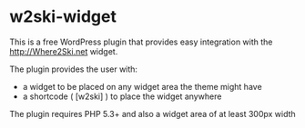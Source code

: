 # w2ski-widget
This is a free WordPress plugin that provides easy integration with the http://Where2Ski.net widget. 

The plugin provides the user with:
- a widget to be placed on any widget area the theme might have
- a shortcode ( [w2ski] ) to place the widget anywhere


The plugin requires PHP 5.3+ and also a widget area of at least 300px width
